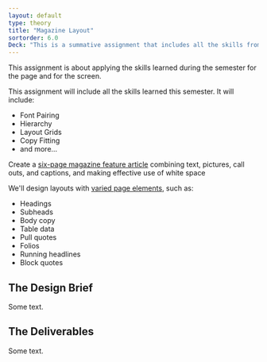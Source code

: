 ```yaml
---
layout: default
type: theory
title: "Magazine Layout"
sortorder: 6.0
Deck: "This is a summative assignment that includes all the skills from the semester."
---
```

This assignment is about applying the skills learned during the semester for the page and for the screen. 

This assignment will include all the skills learned this semester. It will include: 

- Font Pairing
- Hierarchy
- Layout Grids
- Copy Fitting
- and more…

Create a [six-page magazine feature article](https://learning.oreilly.com/library/view/the-type-project/9780136816034/ch34.xhtml#ch34) combining text, pictures, call outs, and captions, and making effective use of white space

We'll design layouts with [varied page elements](https://learning.oreilly.com/library/view/the-art-of/9781315301532/xhtml/15_Chapter09.xhtml#ch9), such as:

- Headings
- Subheads
- Body copy
- Table data
- Pull quotes
- Folios
- Running headlines
- Block quotes

## The Design Brief

Some text.

## The Deliverables

Some text.